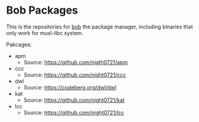 # Bob Packages

This is the repositories for [bob](https://github.com/night0721/bob) the package manager, including binaries that only work for musl-libc system.

Pakcages:
- apm
    + Source: https://github.com/nigth0721/apm
- ccc
    + Source: https://github.com/night0721/ccc
- dwl
    + Source: https://codeberg.org/dwl/dwl
- kat 
    + Source: https://github.com/night0721/kat
- lcc
    + Source: https://github.com/night0721/lcc
